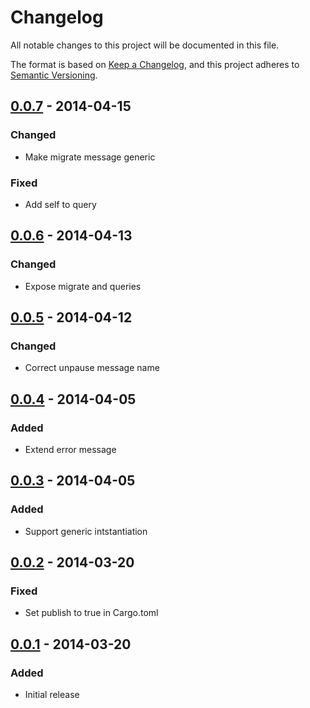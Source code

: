 # Changelog

All notable changes to this project will be documented in this file.

The format is based on [Keep a Changelog](https://keepachangelog.com/en/1.1.0/),
and this project adheres to
[Semantic Versioning](https://semver.org/spec/v2.0.0.html).

## [0.0.7] - 2014-04-15

### Changed

- Make migrate message generic

### Fixed

- Add self to query

## [0.0.6] - 2014-04-13

### Changed

- Expose migrate and queries

## [0.0.5] - 2014-04-12

### Changed

- Correct unpause message name

## [0.0.4] - 2014-04-05

### Added

- Extend error message

## [0.0.3] - 2014-04-05

### Added

- Support generic intstantiation

## [0.0.2] - 2014-03-20

### Fixed

- Set publish to true in Cargo.toml

## [0.0.1] - 2014-03-20

### Added

- Initial release

[0.0.1]: https://github.com/margined-protocol/vaultenator/releases/tag/0.0.1
[0.0.2]: https://github.com/margined-protocol/vaultenator/v0.0.1...v0.0.2
[0.0.3]: https://github.com/margined-protocol/vaultenator/v0.0.2...v0.0.3
[0.0.4]: https://github.com/margined-protocol/vaultenator/v0.0.3...v0.0.4
[0.0.5]: https://github.com/margined-protocol/vaultenator/v0.0.4...v0.0.5
[0.0.6]: https://github.com/margined-protocol/vaultenator/v0.0.5...v0.0.6
[0.0.7]: https://github.com/margined-protocol/vaultenator/v0.0.6...v0.0.7
